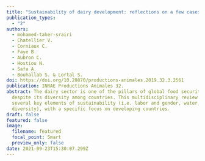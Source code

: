 ```yaml
---
title: "Sustainability of dairy development: reflections on a few cases in the world"
publication_types:
  - "2"
authors:
  - mohamed-taher-srairi
  - Chatellier V.
  - Corniaux C.
  - Faye B.
  - Aubron C.
  - Hostiou N.
  - Safa A.
  - Bouhallab S. & Lortal S.
doi: https://doi.org/10.20870/productions-animales.2019.32.3.2561
publication: INRAE Productions Animales 32.
abstract: The dairy sector is one of the pillars of global food security,
  despite its diversity among countries. This multidisciplinary review discusses
  several key elements of sustainability (i.e. labor and gender, water, and
  diversity), with a specific focus on developing countries.
draft: false
featured: false
image:
  filename: featured
  focal_point: Smart
  preview_only: false
date: 2021-09-23T15:30:07.299Z
---
```

